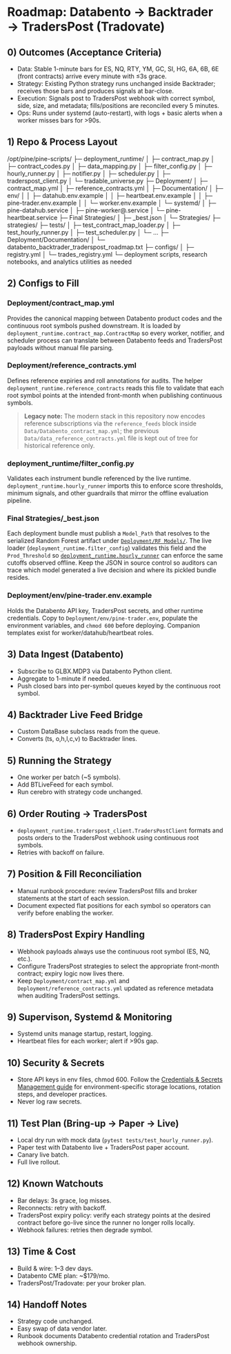 # Roadmap: Databento → Backtrader → TradersPost (Tradovate)

## 0) Outcomes (Acceptance Criteria)
- Data: Stable 1-minute bars for ES, NQ, RTY, YM, GC, SI, HG, 6A, 6B, 6E (front contracts) arrive every minute with ≤3s grace.
- Strategy: Existing Python strategy runs unchanged inside Backtrader; receives those bars and produces signals at bar-close.
- Execution: Signals post to TradersPost webhook with correct symbol, side, size, and metadata; fills/positions are reconciled every 5 minutes.
- Ops: Runs under systemd (auto-restart), with logs + basic alerts when a worker misses bars for >90s.

## 1) Repo & Process Layout
/opt/pine/pine-scripts/
├─ deployment_runtime/
│  ├─ contract_map.py
│  ├─ contract_codes.py
│  ├─ data_mapping.py
│  ├─ filter_config.py
│  ├─ hourly_runner.py
│  ├─ notifier.py
│  ├─ scheduler.py
│  ├─ traderspost_client.py
│  └─ tradable_universe.py
├─ Deployment/
│  ├─ contract_map.yml
│  ├─ reference_contracts.yml
│  ├─ Documentation/
│  ├─ env/
│  │  ├─ datahub.env.example
│  │  ├─ heartbeat.env.example
│  │  ├─ pine-trader.env.example
│  │  └─ worker.env.example
│  └─ systemd/
│     ├─ pine-datahub.service
│     ├─ pine-worker@.service
│     └─ pine-heartbeat.service
├─ Final Strategies/
│  ├─ <SYMBOL>_best.json
│  └─ Strategies/
├─ strategies/
├─ tests/
│  ├─ test_contract_map_loader.py
│  ├─ test_hourly_runner.py
│  ├─ test_scheduler.py
│  └─ …
├─ Deployment/Documentation/
│  └─ databento_backtrader_traderspost_roadmap.txt
├─ configs/
│  ├─ registry.yml
│  └─ trades_registry.yml
└─ deployment scripts, research notebooks, and analytics utilities as needed

## 2) Configs to Fill
### Deployment/contract_map.yml
Provides the canonical mapping between Databento product codes and the continuous root symbols pushed downstream. It is loaded by `deployment_runtime.contract_map.ContractMap` so every worker, notifier, and scheduler process can translate between Databento feeds and TradersPost payloads without manual file parsing.

### Deployment/reference_contracts.yml
Defines reference expiries and roll annotations for audits. The helper `deployment_runtime.reference_contracts` reads this file to validate that each root symbol points at the intended front-month when publishing continuous symbols.

> **Legacy note:** The modern stack in this repository now encodes reference
> subscriptions via the `reference_feeds` block inside
> `Data/Databento_contract_map.yml`; the previous `Data/data_reference_contracts.yml`
> file is kept out of tree for historical reference only.

### deployment_runtime/filter_config.py
Validates each instrument bundle referenced by the live runtime. `deployment_runtime.hourly_runner` imports this to enforce score thresholds, minimum signals, and other guardrails that mirror the offline evaluation pipeline.

### Final Strategies/<SYMBOL>_best.json
Each deployment bundle must publish a `Model_Path` that resolves to the serialized Random Forest artifact under [`Deployment/RF Models/`](../RF%20Models). The live loader (`deployment_runtime.filter_config`) validates this field and the `Prod_Threshold` so [`deployment_runtime.hourly_runner`](../../deployment_runtime/hourly_runner.py) can enforce the same cutoffs observed offline. Keep the JSON in source control so auditors can trace which model generated a live decision and where its pickled bundle resides.

### Deployment/env/pine-trader.env.example
Holds the Databento API key, TradersPost secrets, and other runtime credentials. Copy to `Deployment/env/pine-trader.env`, populate the environment variables, and `chmod 600` before deploying. Companion templates exist for worker/datahub/heartbeat roles.

## 3) Data Ingest (Databento)
- Subscribe to GLBX.MDP3 via Databento Python client.
- Aggregate to 1-minute if needed.
- Push closed bars into per-symbol queues keyed by the continuous root symbol.

## 4) Backtrader Live Feed Bridge
- Custom DataBase subclass reads from the queue.
- Converts (ts, o,h,l,c,v) to Backtrader lines.

## 5) Running the Strategy
- One worker per batch (~5 symbols).
- Add BTLiveFeed for each symbol.
- Run cerebro with strategy code unchanged.

## 6) Order Routing → TradersPost
- `deployment_runtime.traderspost_client.TradersPostClient` formats and posts orders to the TradersPost webhook using continuous root symbols.
- Retries with backoff on failure.

## 7) Position & Fill Reconciliation
- Manual runbook procedure: review TradersPost fills and broker statements at the
  start of each session.
- Document expected flat positions for each symbol so operators can verify
  before enabling the worker.

## 8) TradersPost Expiry Handling
- Webhook payloads always use the continuous root symbol (ES, NQ, etc.).
- Configure TradersPost strategies to select the appropriate front-month contract; expiry logic now lives there.
- Keep `Deployment/contract_map.yml` and `Deployment/reference_contracts.yml` updated as reference metadata when auditing TradersPost settings.

## 9) Supervison, Systemd & Monitoring
- Systemd units manage startup, restart, logging.
- Heartbeat files for each worker; alert if >90s gap.

## 10) Security & Secrets
- Store API keys in env files, chmod 600. Follow the
  [Credentials & Secrets Management guide](./credentials_and_secrets.md) for
  environment-specific storage locations, rotation steps, and developer
  practices.
- Never log raw secrets.

## 11) Test Plan (Bring-up → Paper → Live)
- Local dry run with mock data (`pytest tests/test_hourly_runner.py`).
- Paper test with Databento live + TradersPost paper account.
- Canary live batch.
- Full live rollout.

## 12) Known Watchouts
- Bar delays: 3s grace, log misses.
- Reconnects: retry with backoff.
- TradersPost expiry policy: verify each strategy points at the desired contract before go-live since the runner no longer rolls locally.
- Webhook failures: retries then degrade symbol.

## 13) Time & Cost
- Build & wire: 1–3 dev days.
- Databento CME plan: ~$179/mo.
- TradersPost/Tradovate: per your broker plan.

## 14) Handoff Notes
- Strategy code unchanged.
- Easy swap of data vendor later.
- Runbook documents Databento credential rotation and TradersPost webhook ownership.
